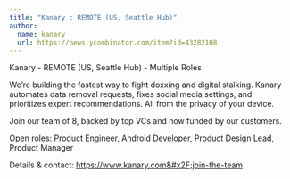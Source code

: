 ```yaml
---
title: "Kanary : REMOTE (US, Seattle Hub)"
author:
  name: kanary
  url: https://news.ycombinator.com/item?id=43282108
---
```

Kanary - REMOTE (US, Seattle Hub) - Multiple Roles

We’re building the fastest way to fight doxxing and digital stalking. Kanary automates data removal requests, fixes social media settings, and prioritizes expert recommendations. All from the privacy of your device.

Join our team of 8, backed by top VCs and now funded by our customers.

Open roles:
Product Engineer, Android Developer, Product Design Lead, Product Manager

Details &amp; contact: <a href="https:&#x2F;&#x2F;www.kanary.com&#x2F;join-the-team" rel="nofollow">https:&#x2F;&#x2F;www.kanary.com&#x2F;join-the-team</a>
<JobApplication />
